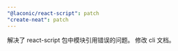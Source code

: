 ```yaml
---
"@laconic/react-script": patch
"create-neat": patch
---
```


解决了 react-script 包中模块引用错误的问题。
修改 cli 文档。
